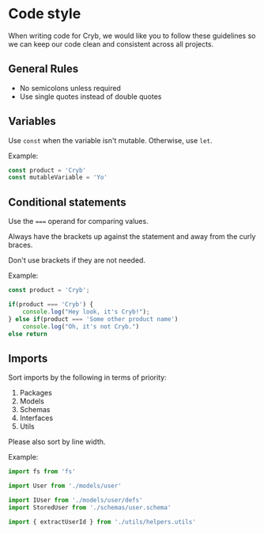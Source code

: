 # Code style

When writing code for Cryb, we would like you to follow these guidelines so we can keep our code clean and consistent across all projects.

## General Rules

* No semicolons unless required
* Use single quotes instead of double quotes

## Variables

Use `const` when the variable isn't mutable. Otherwise, use `let`.

Example:
```ts
const product = 'Cryb'
const mutableVariable = 'Yo'
```

## Conditional statements

Use the `===` operand for comparing values.

Always have the brackets up against the statement and away from the curly braces.

Don't use brackets if they are not needed.

Example:
```ts
const product = 'Cryb';

if(product === 'Cryb') {
    console.log("Hey look, it's Cryb!");
} else if(product === 'Some other product name')
    console.log("Oh, it's not Cryb.")
else return
```

## Imports

Sort imports by the following in terms of priority:

1. Packages
1. Models
1. Schemas
1. Interfaces
1. Utils

Please also sort by line width.

Example:
```ts
import fs from 'fs'

import User from './models/user'

import IUser from './models/user/defs'
import StoredUser from './schemas/user.schema'

import { extractUserId } from './utils/helpers.utils'
```